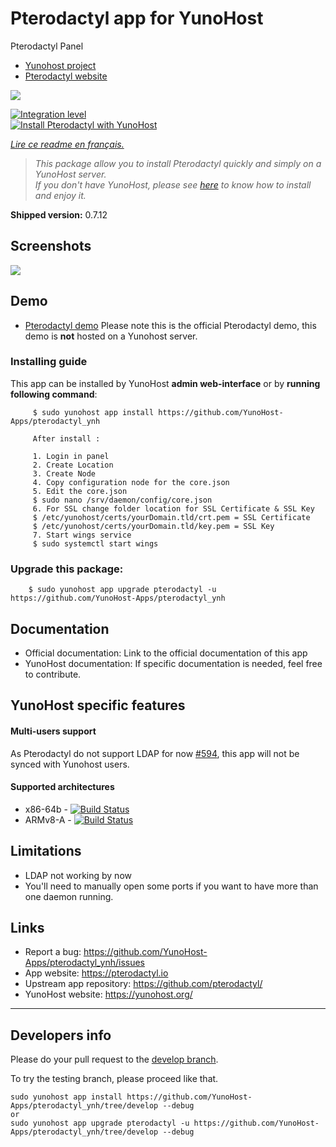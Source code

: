 # Pterodactyl app for YunoHost
Pterodactyl Panel

- [Yunohost project](https://yunohost.org)
- [Pterodactyl website](https://pterodactyl.io/)

![](https://camo.githubusercontent.com/16f7dd2ec822cd42dc42f7e193d3fa2652c26e45/68747470733a2f2f63646e2e707465726f64616374796c2e696f2f6c6f676f732f42616e6e65722532304c6f676f253230426c61636b4032782e706e67)

[![Integration level](https://dash.yunohost.org/integration/REPLACEBYYOURAPP.svg)](https://dash.yunohost.org/appci/app/pterodactyl)  
[![Install Pterodactyl with YunoHost](https://install-app.yunohost.org/install-with-yunohost.png)](https://install-app.yunohost.org/?app=pterodactyl)

*[Lire ce readme en français.](./README_fr.md)*

> *This package allow you to install Pterodactyl quickly and simply on a YunoHost server.  
If you don't have YunoHost, please see [here](https://yunohost.org/#/install) to know how to install and enjoy it.*


**Shipped version:** 0.7.12

## Screenshots

![](https://pterodactyl.io/frontpage/mockup-macbook-grey.png)

## Demo

* [Pterodactyl demo](https://demo.pterodactyl.io/)
Please note this is the official Pterodactyl demo, this demo is **not** hosted on a Yunohost server.

### Installing guide

 This app can be installed by YunoHost **admin web-interface** or by **running following command**:

         $ sudo yunohost app install https://github.com/YunoHost-Apps/pterodactyl_ynh
         
         After install :
         
         1. Login in panel
         2. Create Location
         3. Create Node
         4. Copy configuration node for the core.json
         5. Edit the core.json
         $ sudo nano /srv/daemon/config/core.json
         6. For SSL change folder location for SSL Certificate & SSL Key
         $ /etc/yunohost/certs/yourDomain.tld/crt.pem = SSL Certificate
         $ /etc/yunohost/certs/yourDomain.tld/key.pem = SSL Key
         7. Start wings service
         $ sudo systemctl start wings
 
### Upgrade this package:

        $ sudo yunohost app upgrade pterodactyl -u https://github.com/YunoHost-Apps/pterodactyl_ynh

## Documentation

 * Official documentation: Link to the official documentation of this app
 * YunoHost documentation: If specific documentation is needed, feel free to contribute.

## YunoHost specific features

#### Multi-users support

As Pterodactyl do not support LDAP for now [#594](https://github.com/pterodactyl/panel/issues/594), this app will not be synced with Yunohost users.

#### Supported architectures

* x86-64b - [![Build Status](https://ci-apps.yunohost.org/ci/logs/pterodactyl%20%28Apps%29.svg)](https://ci-apps.yunohost.org/ci/apps/pterodactyl/)
* ARMv8-A - [![Build Status](https://ci-apps-arm.yunohost.org/ci/logs/pterodactyl%20%28Apps%29.svg)](https://ci-apps-arm.yunohost.org/ci/apps/pterodactyl/)

## Limitations

* LDAP not working by now
* You'll need to manually open some ports if you want to have more than one daemon running.

## Links

 * Report a bug: https://github.com/YunoHost-Apps/pterodactyl_ynh/issues
 * App website: https://pterodactyl.io
 * Upstream app repository: https://github.com/pterodactyl/
 * YunoHost website: https://yunohost.org/

---

Developers info
----------------
Please do your pull request to the [develop branch](https://github.com/YunoHost-Apps/pterodactyl_ynh/tree/develop).

To try the testing branch, please proceed like that.
```
sudo yunohost app install https://github.com/YunoHost-Apps/pterodactyl_ynh/tree/develop --debug
or
sudo yunohost app upgrade pterodactyl -u https://github.com/YunoHost-Apps/pterodactyl_ynh/tree/develop --debug
```
